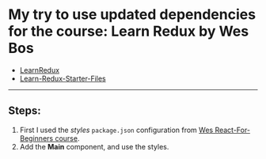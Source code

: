 # My try to use updated dependencies for the course: Learn Redux by Wes Bos


- [LearnRedux](http://LearnRedux.com)
- [Learn-Redux-Starter-Files](https://github.com/wesbos/Learn-Redux-Starter-Files)

---

## Steps:

1. First I used the _styles_ `package.json` configuration from [Wes React-For-Beginners course](https://github.com/wesbos/React-For-Beginners-Starter-Files/blob/master/catch-of-the-day/package.json).
2. Add the **Main** component, and use the styles.